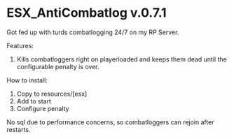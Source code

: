 # ESX_AntiCombatlog v.0.7.1

Got fed up with turds combatlogging 24/7 on my RP Server.

Features:  
1. Kills combatloggers right on playerloaded and keeps them dead until the configurable penalty is over.  

How to install:
1. Copy to resources/[esx]
2. Add to start
3. Configure penalty

No sql due to performance concerns, so combatloggers can rejoin after restarts.


